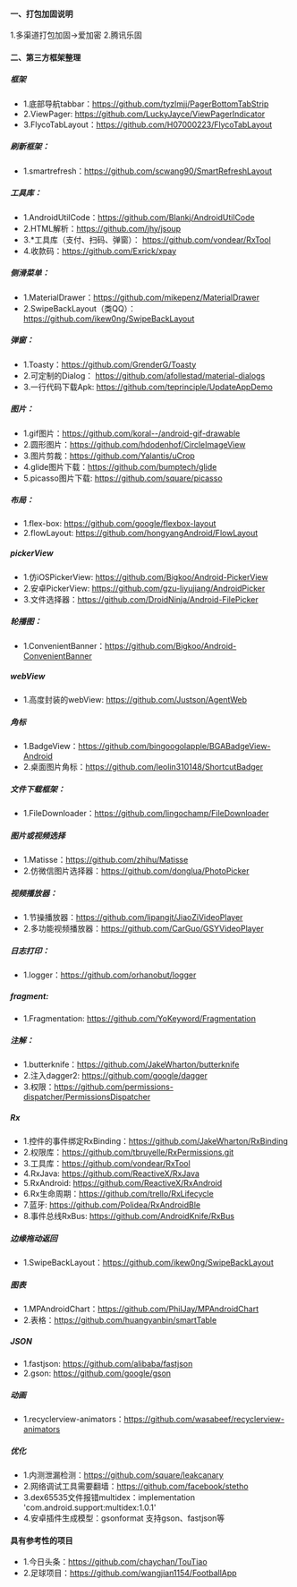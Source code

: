 #### 一、打包加固说明
1.多渠道打包加固->爱加密
2.腾讯乐固

#### 二、第三方框架整理

##### 框架
- 1.底部导航tabbar：https://github.com/tyzlmjj/PagerBottomTabStrip
- 2.ViewPager: https://github.com/LuckyJayce/ViewPagerIndicator
- 3.FlycoTabLayout：https://github.com/H07000223/FlycoTabLayout

##### 刷新框架：
- 1.smartrefresh：https://github.com/scwang90/SmartRefreshLayout

##### 工具库：
- 1.AndroidUtilCode：https://github.com/Blankj/AndroidUtilCode
- 2.HTML解析：https://github.com/jhy/jsoup
- 3.*工具库（支付、扫码、弹窗）： https://github.com/vondear/RxTool
- 4.收款码：https://github.com/Exrick/xpay

##### 侧滑菜单：
- 1.MaterialDrawer：https://github.com/mikepenz/MaterialDrawer
- 2.SwipeBackLayout（类QQ）：https://github.com/ikew0ng/SwipeBackLayout

##### 弹窗：
- 1.Toasty：https://github.com/GrenderG/Toasty
- 2.可定制的Dialog： https://github.com/afollestad/material-dialogs
- 3.一行代码下载Apk: https://github.com/teprinciple/UpdateAppDemo

##### 图片：
- 1.gif图片：https://github.com/koral--/android-gif-drawable
- 2.圆形图片：https://github.com/hdodenhof/CircleImageView
- 3.图片剪裁：https://github.com/Yalantis/uCrop
- 4.glide图片下载：https://github.com/bumptech/glide
- 5.picasso图片下载: https://github.com/square/picasso

##### 布局：
- 1.flex-box: https://github.com/google/flexbox-layout
- 2.flowLayout: https://github.com/hongyangAndroid/FlowLayout

##### pickerView
- 1.仿iOSPickerView: https://github.com/Bigkoo/Android-PickerView
- 2.安卓PickerView: https://github.com/gzu-liyujiang/AndroidPicker
- 3.文件选择器：https://github.com/DroidNinja/Android-FilePicker

##### 轮播图：
- 1.ConvenientBanner：https://github.com/Bigkoo/Android-ConvenientBanner

##### webView
- 1.高度封装的webView: https://github.com/Justson/AgentWeb

##### 角标
- 1.BadgeView：https://github.com/bingoogolapple/BGABadgeView-Android
- 2.桌面图片角标：https://github.com/leolin310148/ShortcutBadger

##### 文件下载框架：
- 1.FileDownloader：https://github.com/lingochamp/FileDownloader

##### 图片或视频选择
- 1.Matisse：https://github.com/zhihu/Matisse
- 2.仿微信图片选择器：https://github.com/donglua/PhotoPicker

##### 视频播放器：
- 1.节操播放器：https://github.com/lipangit/JiaoZiVideoPlayer
- 2.多功能视频播放器：https://github.com/CarGuo/GSYVideoPlayer

##### 日志打印：
- 1.logger：https://github.com/orhanobut/logger

##### fragment:
- 1.Fragmentation: https://github.com/YoKeyword/Fragmentation

##### 注解：
- 1.butterknife：https://github.com/JakeWharton/butterknife
- 2.注入dagger2: https://github.com/google/dagger
- 3.权限：https://github.com/permissions-dispatcher/PermissionsDispatcher

##### Rx
- 1.控件的事件绑定RxBinding：https://github.com/JakeWharton/RxBinding
- 2.权限库：https://github.com/tbruyelle/RxPermissions.git
- 3.工具库：https://github.com/vondear/RxTool
- 4.RxJava:  https://github.com/ReactiveX/RxJava
- 5.RxAndroid:  https://github.com/ReactiveX/RxAndroid
- 6.Rx生命周期：https://github.com/trello/RxLifecycle
- 7.蓝牙: https://github.com/Polidea/RxAndroidBle
- 8.事件总线RxBus: https://github.com/AndroidKnife/RxBus

##### 边缘拖动返回
- 1.SwipeBackLayout：https://github.com/ikew0ng/SwipeBackLayout

##### 图表
- 1.MPAndroidChart：https://github.com/PhilJay/MPAndroidChart
- 2.表格：https://github.com/huangyanbin/smartTable

##### JSON
- 1.fastjson: https://github.com/alibaba/fastjson
- 2.gson: https://github.com/google/gson

##### 动画
- 1.recyclerview-animators：https://github.com/wasabeef/recyclerview-animators

##### 优化
- 1.内测泄漏检测：https://github.com/square/leakcanary
- 2.网络调试工具需要翻墙：https://github.com/facebook/stetho
- 3.dex65535文件报错multidex：implementation 'com.android.support:multidex:1.0.1'
- 4.安卓插件生成模型：gsonformat 支持gson、fastjson等

#### 具有参考性的项目
- 1.今日头条：https://github.com/chaychan/TouTiao
- 2.足球项目：https://github.com/wangjian1154/FootballApp


